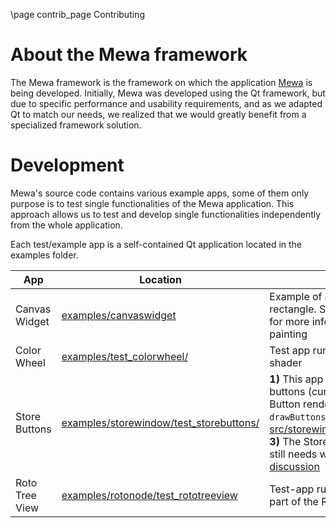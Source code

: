 \page contrib_page Contributing

# About the Mewa framework

The Mewa framework is the framework on which the application [Mewa](https://www.mewatools.com/) is being developed.
Initially, Mewa was developed using the Qt framework, but due to specific performance and usability requirements, and as we adapted Qt to match our needs, we realized that we would greatly benefit from a specialized framework solution.

# Development

Mewa's source code contains various example apps, some of them only purpose is to test single functionalities of the Mewa application.
This approach allows us to test and develop single functionalities independently from the whole application.

Each test/example app is a self-contained Qt application located in the examples folder.

| App | Location | Notes |
|--------|----------| ----- |
| Canvas Widget | [examples/canvaswidget](examples/canvaswidget) | Example of a MxWidget drawing a rectangle. See MxWidget::paint() for more information about widget painting |
| Color Wheel | [examples/test_colorwheel/](examples/test_colorwheel/) | Test app running the ColorWheel shader |
| Store Buttons | [examples/storewindow/test_storebuttons/](examples/storewindow/test_storebuttons/) | **1)** This app renders only the Store buttons (currently without text). **2)** Button rendering code is within `drawButtons()` function in file [src/storewindow/mxstoreview.cpp](src/storewindow/mxstoreview.cpp). **3)** The Store buttons Look&Feel still needs work: [store buttons discussion](https://github.com/Mewatools/mewa-artwork/discussions/5) |
| Roto Tree View | [examples/rotonode/test_rototreeview](examples/rotonode/test_rototreeview) | Test-app running roto's tree view, part of the Roto node parameters |

